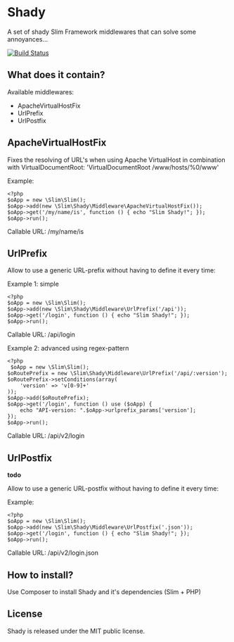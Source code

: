 # Shady

A set of shady Slim Framework middlewares that can solve some annoyances...

[![Build Status](https://travis-ci.org/laroo/Shady.png?branch=prefix-postfix)](https://travis-ci.org/laroo/Shady)

## What does it contain?

Available middlewares:
- ApacheVirtualHostFix
- UrlPrefix
- UrlPostfix

## ApacheVirtualHostFix

Fixes the resolving of URL's when using Apache VirtualHost in combination with VirtualDocumentRoot: 'VirtualDocumentRoot /www/hosts/%0/www'

Example:

    <?php
    $oApp = new \Slim\Slim();
    $oApp->add(new \Slim\Shady\Middleware\ApacheVirtualHostFix());
    $oApp->get('/my/name/is', function () { echo "Slim Shady!"; });
    $oApp->run();

Callable URL: /my/name/is

## UrlPrefix

Allow to use a generic URL-prefix without having to define it every time:

Example 1: simple

    <?php
    $oApp = new \Slim\Slim();
    $oApp->add(new \Slim\Shady\Middleware\UrlPrefix('/api'));
    $oApp->get('/login', function () { echo "Slim Shady!"; });
    $oApp->run();

Callable URL: /api/login

Example 2: advanced using regex-pattern

    <?php
     $oApp = new \Slim\Slim();
    $oRoutePrefix = new \Slim\Shady\Middleware\UrlPrefix('/api/:version');
    $oRoutePrefix->setConditions(array(
        'version' => 'v[0-9]+'
    ));
    $oApp->add($oRoutePrefix);
    $oApp->get('/login', function () use ($oApp) {
        echo "API-version: ".$oApp->urlprefix_params['version'];
    });
    $oApp->run();

Callable URL: /api/v2/login

## UrlPostfix

**todo**

Allow to use a generic URL-postfix without having to define it every time:

Example:

    <?php
    $oApp = new \Slim\Slim();
    $oApp->add(new \Slim\Shady\Middleware\UrlPostfix('.json'));
    $oApp->get('/login', function () { echo "Slim Shady!"; });
    $oApp->run();

Callable URL: /api/v2/login.json

## How to install?

Use Composer to install Shady and it's dependencies (Slim + PHP)

## License

Shady is released under the MIT public license.
